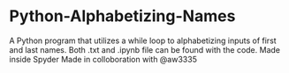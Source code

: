 # Python-Alphabetizing-Names
A Python program that utilizes a while loop to alphabetizing inputs of first and last names. 
Both .txt and .ipynb file can be found with the code. 
Made inside Spyder
Made in colloboration with @aw3335
